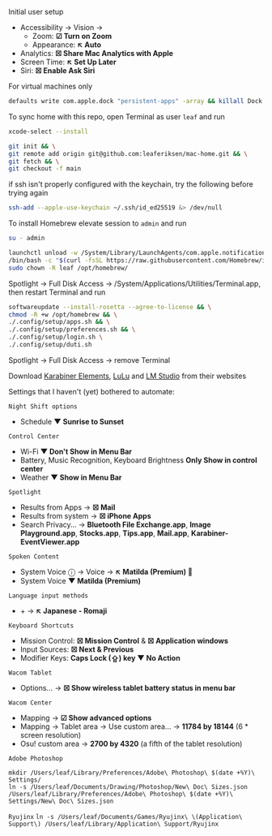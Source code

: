 Initial user setup
- Accessibility → Vision →
  - Zoom: **☑ Turn on Zoom**
  - Appearance: **↖ Auto**
- Analytics: **☒ Share Mac Analytics with Apple**
- Screen Time: **↖ Set Up Later**
- Siri: **☒ Enable Ask Siri**

For virtual machines only
```bash
defaults write com.apple.dock "persistent-apps" -array && killall Dock && spctl --global-disable && softwareupdate --install-rosetta --agree-to-license
```

To sync home with this repo, open Terminal as user `leaf` and run
```bash
xcode-select --install
```
```bash
git init && \
git remote add origin git@github.com:leaferiksen/mac-home.git && \
git fetch && \
git checkout -f main
```
if ssh isn't properly configured with the keychain, try the following before trying again
``` bash
ssh-add --apple-use-keychain ~/.ssh/id_ed25519 &> /dev/null
```

To install Homebrew elevate session to `admin` and run
```bash
su - admin
```
```bash
launchctl unload -w /System/Library/LaunchAgents/com.apple.notificationcenterui.plist && \
/bin/bash -c "$(curl -fsSL https://raw.githubusercontent.com/Homebrew/install/HEAD/install.sh)" && \
sudo chown -R leaf /opt/homebrew/
```
Spotlight → Full Disk Access → /System/Applications/Utilities/Terminal.app, then restart Terminal and run
```bash
softwareupdate --install-rosetta --agree-to-license && \
chmod -R +w /opt/homebrew && \
./.config/setup/apps.sh && \
./.config/setup/preferences.sh && \
./.config/setup/login.sh \
./.config/setup/duti.sh
```
Spotlight → Full Disk Access → remove Terminal

Download [Karabiner Elements](https://karabiner-elements.pqrs.org/), [LuLu](https://objective-see.org/products/lulu.html) and [LM Studio](https://lmstudio.ai) from their websites

Settings that I haven't (yet) bothered to automate:

`Night Shift options`
- Schedule **▼ Sunrise to Sunset**

`Control Center`
- Wi-Fi **▼ Don't Show in Menu Bar**
- Battery, Music Recognition, Keyboard Brightness **Only Show in control center**
- Weather **▼ Show in Menu Bar**

`Spotlight`
- Results from Apps → **☒ Mail**
- Results from system → **☒  iPhone Apps**
- Search Privacy… → **Bluetooth File Exchange.app**, **Image Playground.app**, **Stocks.app**, **Tips.app**, **Mail.app**, **Karabiner-EventViewer.app**

`Spoken Content`
- System Voice ⓘ → Voice → **↖ Matilda (Premium) 💾**
- System Voice **▼ Matilda (Premium)**

`Language input methods`
- \+ → **↖ Japanese - Romaji**

`Keyboard Shortcuts`
- Mission Control: **☒ Mission Control** & **☒ Application windows**
- Input Sources: **☒ Next & Previous**
- Modifier Keys: **Caps Lock (⇪) key ▼ No Action**

`Wacom Tablet`
- Options... → **☒ Show wireless tablet battery status in menu bar**

`Wacom Center`
- Mapping → **☑ Show advanced options**
- Mapping → Tablet area → Use custom area... → **11784 by 18144** (6 * screen resolution)
- Osu! custom area → **2700 by 4320** (a fifth of the tablet resolution)

`Adobe Photoshop`
```
mkdir /Users/leaf/Library/Preferences/Adobe\ Photoshop\ $(date +%Y)\ Settings/
ln -s /Users/leaf/Documents/Drawing/Photoshop/New\ Doc\ Sizes.json /Users/leaf/Library/Preferences/Adobe\ Photoshop\ $(date +%Y)\ Settings/New\ Doc\ Sizes.json
```

`Ryujinx`
`ln -s /Users/leaf/Documents/Games/Ryujinx\ \(Application\ Support\) /Users/leaf/Library/Application\ Support/Ryujinx`
